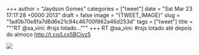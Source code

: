 
+++
author = "Jaydson Gomes"
categories = ["tweet"]
date = "Sat Mar 23 17:17:28 +0000 2013"
draft = false
image = "{TWEET_IMAGE}"
slug = "1ad0b70e8fa7d8d6e21c94c46700f862a46d253d"
tags = ["tweet"]
title = """RT @sa_vini: #rsjs lotado..."""
+++
RT @sa_vini: #rsjs lotado até depois do almoço http://t.co/Lcs5BCivz5

![](/images/tweet-media/315512632683675648-BGDrpobCIAEg4Gm.jpg)